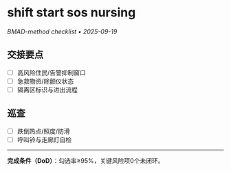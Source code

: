# shift start sos nursing

_BMAD-method checklist • 2025-09-19_

## 交接要点

- [ ] 高风险住民/告警抑制窗口
- [ ] 急救物资/除颤仪状态
- [ ] 隔离区标识与进出流程

## 巡查

- [ ] 跌倒热点/照度/防滑
- [ ] 呼叫铃与走廊灯自检

---

**完成条件（DoD）**：勾选率≥95%，关键风险项0个未闭环。
